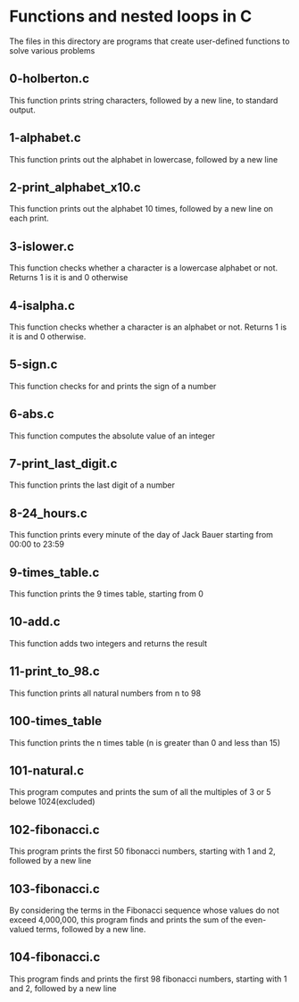 # Functions and nested loops in C

The files in this directory are programs that create user-defined functions to solve various problems


## 0-holberton.c

This function prints string characters, followed by a new line, to standard output.


## 1-alphabet.c

This function prints out the alphabet in lowercase, followed by a new line


## 2-print_alphabet_x10.c

This function prints out the alphabet 10 times, followed by a new line on each print.


## 3-islower.c

This function checks whether a character is a lowercase alphabet or not. Returns 1 is it is and 0 otherwise


## 4-isalpha.c

This function checks whether a character is an alphabet or not. Returns 1 is it is and 0 otherwise.


## 5-sign.c

This function checks for and prints the sign of a number


## 6-abs.c

This function computes the absolute value of an integer


## 7-print_last_digit.c

This function prints the last digit of a number


## 8-24_hours.c

This function prints every minute of the day of Jack Bauer starting from 00:00 to 23:59


## 9-times_table.c

This function prints the 9 times table, starting from 0


## 10-add.c

This function adds two integers and returns the result


## 11-print_to_98.c

This function prints all natural numbers from n to 98


## 100-times_table

This function prints the n times table (n is greater than 0 and less than 15)


## 101-natural.c

This program computes and prints the sum of all the multiples of 3 or 5 belowe 1024(excluded)


## 102-fibonacci.c

This program prints the first 50 fibonacci numbers, starting with 1 and 2, followed by a new line


## 103-fibonacci.c

By considering the terms in the Fibonacci sequence whose values do not exceed 4,000,000, this program finds and prints the sum of the even-valued terms, followed by a new line.


## 104-fibonacci.c

This program finds and prints the first 98 fibonacci numbers, starting with 1 and 2, followed by a new line
